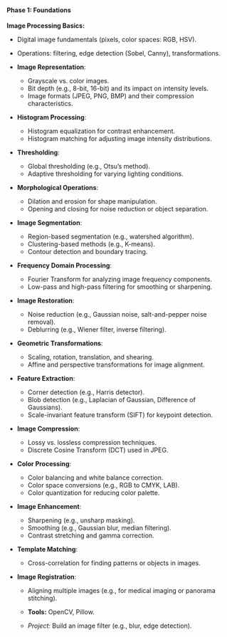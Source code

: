 #### **Phase 1: Foundations**      
 **Image Processing Basics:**  
   - Digital image fundamentals (pixels, color spaces: RGB, HSV).  
   - Operations: filtering, edge detection (Sobel, Canny), transformations.
- **Image Representation**: 
  - Grayscale vs. color images.
  - Bit depth (e.g., 8-bit, 16-bit) and its impact on intensity levels.
  - Image formats (JPEG, PNG, BMP) and their compression characteristics.

- **Histogram Processing**:
  - Histogram equalization for contrast enhancement.
  - Histogram matching for adjusting image intensity distributions.

- **Thresholding**:
  - Global thresholding (e.g., Otsu’s method).
  - Adaptive thresholding for varying lighting conditions.

- **Morphological Operations**:
  - Dilation and erosion for shape manipulation.
  - Opening and closing for noise reduction or object separation.

- **Image Segmentation**:
  - Region-based segmentation (e.g., watershed algorithm).
  - Clustering-based methods (e.g., K-means).
  - Contour detection and boundary tracing.

- **Frequency Domain Processing**:
  - Fourier Transform for analyzing image frequency components.
  - Low-pass and high-pass filtering for smoothing or sharpening.

- **Image Restoration**:
  - Noise reduction (e.g., Gaussian noise, salt-and-pepper noise removal).
  - Deblurring (e.g., Wiener filter, inverse filtering).

- **Geometric Transformations**:
  - Scaling, rotation, translation, and shearing.
  - Affine and perspective transformations for image alignment.

- **Feature Extraction**:
  - Corner detection (e.g., Harris detector).
  - Blob detection (e.g., Laplacian of Gaussian, Difference of Gaussians).
  - Scale-invariant feature transform (SIFT) for keypoint detection.

- **Image Compression**:
  - Lossy vs. lossless compression techniques.
  - Discrete Cosine Transform (DCT) used in JPEG.

- **Color Processing**:
  - Color balancing and white balance correction.
  - Color space conversions (e.g., RGB to CMYK, LAB).
  - Color quantization for reducing color palette.

- **Image Enhancement**:
  - Sharpening (e.g., unsharp masking).
  - Smoothing (e.g., Gaussian blur, median filtering).
  - Contrast stretching and gamma correction.

- **Template Matching**:
  - Cross-correlation for finding patterns or objects in images.

- **Image Registration**:
  - Aligning multiple images (e.g., for medical imaging or panorama stitching).

   - **Tools:** OpenCV, Pillow.  
   - *Project:* Build an image filter (e.g., blur, edge detection).
